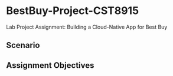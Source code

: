# BestBuy-Project-CST8915
Lab Project Assignment: Building a Cloud-Native App for Best Buy
## **Scenario**  

## **Assignment Objectives**  
